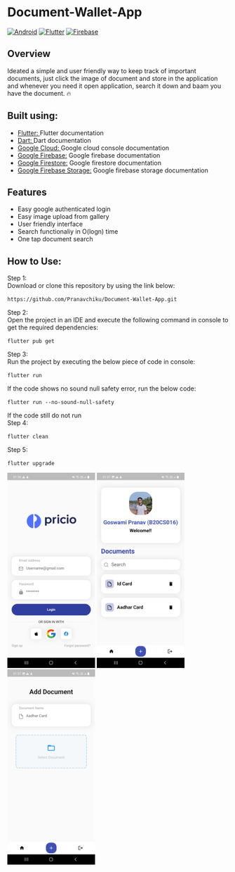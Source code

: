 # Document-Wallet-App
[![Android](https://img.shields.io/badge/Android-3DDC84?style=for-the-badge&logo=android&logoColor=white)]()
[![Flutter](https://img.shields.io/badge/Flutter-%2302569B.svg?style=for-the-badge&logo=Flutter&logoColor=white)](https://github.com/Pranavchiku/OCR_Application)
[![Firebase](https://img.shields.io/badge/Firebase-039BE5?style=for-the-badge&logo=Firebase&logoColor=white)](https://console.firebase.google.com/u/0/project/document-wallet/overview)
## Overview
Ideated a simple and user friendly way to keep track of important documents, just click the image of document and store in the application and whenever you need it open application, search it down and baam you have the document. 🔥
## Built using:
- [Flutter: ](https://flutter.dev/docs/get-started/codelab) Flutter documentation
- [Dart: ](https://dart.dev/) Dart documentation
- [Google Cloud: ](https://console.cloud.google.com/) Google cloud console documentation
- [Google Firebase:](https://firebase.flutter.dev/docs/overview) Google firebase documentation
- [Google Firestore:](https://firebase.flutter.dev/docs/firestore/usage/) Google firestore documentation 
- [Google Firebase Storage:](https://firebase.google.com/docs/storage) Google firebase storage documentation
## Features
- Easy google authenticated login
- Easy image upload from gallery
- User friendly interface
- Search functionaliy in O(logn) time
- One tap document search
## How to Use:
Step 1: \
Download or clone this repository by using the link below:
```
https://github.com/Pranavchiku/Document-Wallet-App.git
```
Step 2: \
Open the project in an IDE and execute the following command in console to get the required dependencies:
```
flutter pub get
```
Step 3: \
Run the project by executing the below piece of code in console:
```
flutter run
```
If the code shows no sound null safety error, run the below code:
```
flutter run --no-sound-null-safety
```
If the code still do not run \
Step 4: 
```
flutter clean
```
Step 5: 
```
flutter upgrade
```
<p float="left">
<img src = "https://github.com/Pranavchiku/Document-Wallet-App/blob/main/app%20images/1.jpg" width="200" height="444">
<img src = "https://github.com/Pranavchiku/Document-Wallet-App/blob/main/app%20images/2.jpg" width="200" height="444">
<img src = "https://github.com/Pranavchiku/Document-Wallet-App/blob/main/app%20images/3.jpg" width="200" height="444">
</p>
